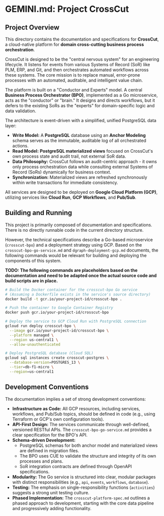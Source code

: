 # GEMINI.md: Project CrossCut

## Project Overview

This directory contains the documentation and specifications for **CrossCut**, a cloud-native platform for **domain cross-cutting business process orchestration**.

CrossCut is designed to be the "central nervous system" for an engineering lifecycle. It listens for events from various Systems of Record (SoR) like PLM, ERP, and Git, and then orchestrates automated workflows across these systems. The core mission is to replace manual, error-prone processes with an automated, auditable, and intelligent value chain.

The platform is built on a "Conductor and Experts" model. A central **Business Process Orchestrator (BPO)**, implemented as a Go microservice, acts as the "conductor" or "brain." It designs and directs workflows, but it defers to the existing SoRs as the "experts" for domain-specific logic and data validation.

The architecture is event-driven with a simplified, unified PostgreSQL data layer:

*   **Write Model:** A **PostgreSQL** database using an **Anchor Modeling** schema serves as the immutable, auditable log of all orchestrated actions.
*   **Read Model:** **PostgreSQL materialized views** focused on CrossCut's own process state and audit trail, not external SoR data.
*   **Data Philosophy:** CrossCut follows an audit-centric approach - it owns only process orchestration data while consulting external Systems of Record (SoRs) dynamically for business context.
*   **Synchronization:** Materialized views are refreshed synchronously within write transactions for immediate consistency.

All services are designed to be deployed on **Google Cloud Platform (GCP)**, utilizing services like **Cloud Run**, **GCP Workflows**, and **Pub/Sub**.

## Building and Running

This project is primarily composed of documentation and specifications. There is no directly runnable code in the current directory structure.

However, the technical specifications describe a Go-based microservice (`crosscut-bpo`) and a deployment strategy using GCP. Based on the `crosscut-bpo-go-service.md` and `dgraph-deployment-gcp.md` documents, the following commands would be relevant for building and deploying the components of this system.

**TODO: The following commands are placeholders based on the documentation and need to be adapted once the actual source code and build scripts are in place.**

```bash
# Build the Docker container for the crosscut-bpo Go service
# (Assuming a Dockerfile exists in the service's source directory)
docker build -t gcr.io/your-project-id/crosscut-bpo .

# Push the container to Google Container Registry
docker push gcr.io/your-project-id/crosscut-bpo

# Deploy the service to GCP Cloud Run with PostgreSQL connection
gcloud run deploy crosscut-bpo \
  --image gcr.io/your-project-id/crosscut-bpo \
  --platform managed \
  --region us-central1 \
  --allow-unauthenticated

# Deploy PostgreSQL database (Cloud SQL)
gcloud sql instances create crosscut-postgres \
  --database-version=POSTGRES_13 \
  --tier=db-f1-micro \
  --region=us-central1
```

## Development Conventions

The documentation implies a set of strong development conventions:

*   **Infrastructure as Code:** All GCP resources, including services, workflows, and Pub/Sub topics, should be defined in code (e.g., using Terraform or GCP's own configuration tools).
*   **API-First Design:** The services communicate through well-defined, versioned RESTful APIs. The `crosscut-bpo-go-service.md` provides a clear specification for the BPO's API.
*   **Schema-driven Development:**
    *   PostgreSQL schemas for both anchor model and materialized views are defined in migration files.
    *   The BPO uses CUE to validate the structure and integrity of its own processes and plans.
    *   SoR integration contracts are defined through OpenAPI specifications.
*   **Modularity:** The Go service is structured into clear, modular packages with distinct responsibilities (e.g., `api`, `events`, `workflows`, `database`).
*   **Testing:** The emphasis on single-responsibility functions (`activities`) suggests a strong unit testing culture.
*   **Phased Implementation:** The `crosscut-platform-spec.md` outlines a phased approach to development, starting with the core data pipeline and progressively adding functionality.

